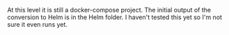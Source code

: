 At this level it is still a docker-compose project. The initial output of the conversion to Helm is in the Helm folder. I haven't tested this yet so I'm not sure it even runs yet.
